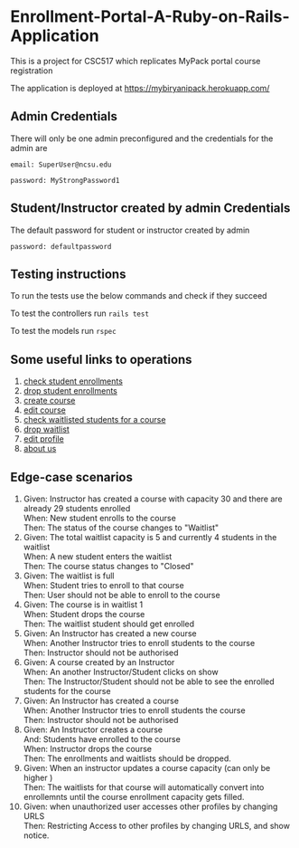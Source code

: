 # Enrollment-Portal-A-Ruby-on-Rails-Application

This is a project for CSC517 which replicates MyPack portal course registration

The application is deployed at https://mybiryanipack.herokuapp.com/

## Admin Credentials 

There will only be one admin preconfigured and the credentials for the admin are

`email: SuperUser@ncsu.edu`

`password: MyStrongPassword1`

## Student/Instructor created by admin Credentials 

The default password for student or instructor created by admin 

`password: defaultpassword`

## Testing instructions

To run the tests use the below commands and check if they succeed

To test the controllers run
`rails test`

To test the models run
`rspec`


## Some useful links to operations

1. [check student enrollments](https://mybiryanipack.herokuapp.com/enrollments)
2. [drop student enrollments](https://mybiryanipack.herokuapp.com/enrollments)
3. [create course](https://mybiryanipack.herokuapp.com/courses/new)
4. [edit course](https://mybiryanipack.herokuapp.com/courses)
5. [check waitlisted students for a course](https://mybiryanipack.herokuapp.com/courses)
6. [drop waitlist](https://mybiryanipack.herokuapp.com/instructor_courses)
7. [edit profile](https://mybiryanipack.herokuapp.com/users/edit)
7. [about us](https://mybiryanipack.herokuapp.com/about_us)

## Edge-case scenarios
1. Given: Instructor has created a course with capacity 30 and there are already 29 students enrolled<br> When: New student enrolls to the course<br> Then: The status of the course changes to "Waitlist"
2. Given: The total waitlist capacity is 5 and currently 4 students in the waitlist <br>When: A new student enters the waitlist<br> Then: The course status changes to "Closed"
3. Given: The waitlist is full <br> When: Student tries to enroll to that course <br>Then: User should not be able to enroll to the course
4. Given: The course is in waitlist 1 <br> When: Student drops the course <br>Then: The waitlist student should get enrolled
5. Given: An Instructor has created a new course<br> When: Another Instructor tries to enroll students to the course<br> Then: Instructor should not be authorised
6. Given: A course created by an Instructor<br> When: An another Instructor/Student clicks on show <br> Then: The Instructor/Student should not be able to see the enrolled students for the course
7. Given: An Instructor has created a course<br> When: Another Instructor tries to enroll students the course <br> Then: Instructor should not be authorised
8. Given: An Instructor creates a course<br> And: Students have enrolled to the course<br> When: Instructor drops the course<br> Then: The enrollments and waitlists should be dropped.
9. Given: When an instructor updates a course capacity (can only be higher )<br> Then: The waitlists for that course will automatically convert into enrollemnts until the course enrollment capacity gets filled.
10. Given: when unauthorized user accesses other profiles by changing URLS<br> Then: Restricting Access to other profiles by changing URLS, and show notice.

